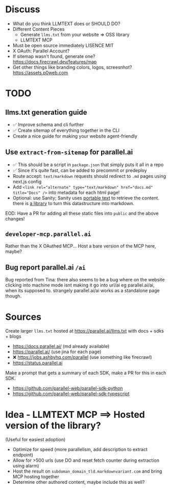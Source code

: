 # Discuss

- What do you think LLMTEXT does or SHOULD DO?
- Different Content Pieces
  - Generate `llms.txt` from your website => OSS library
  - LLMTEXT MCP
- Must be open source immediately LISENCE MIT
- X OAuth: Parallel Account?
- If sitemap wasn't found, generate one? https://docs.firecrawl.dev/features/map
- Get other things like branding colors, logos, screesnhot? https://assets.p0web.com

# TODO

## llms.txt generation guide

- ✅ Improve schema and cli further
- ✅ Create sitemap of everything together in the CLI
- Create a nice guide for making your website agent-friendly

## Use `extract-from-sitemap` for parallel.ai

- ✅ This should be a script in `package.json` that simply puts it all in a repo
- ✅ Since it's quite fast, can be added to precommit or predeploy
- Route accept: `text/markdown` requests should redirect to `.md` pages using next.js config
- Add `<link rel="alternate" type="text/markdown" href="docs.md" title="Docs" />` into metadata for each html page!
- Optional: use Sanity; Sanity uses [portable text](https://github.com/sanity-io/block-content-to-markdown) to retrieve the content. there is [a library](https://github.com/sanity-io/block-content-to-markdown) to turn this datastructure into markdown.

EOD: Have a PR for adding all these static files into `public` and the above changes!

## `developer-mcp.parallel.ai`

Rather than the X OAuthed MCP... Host a bare version of the MCP here, maybe?

## Bug report parallel.ai `/ai`

Bug reported from Tina: there also seems to be a bug where on the website clicking into machine mode isnt making it go into url/ai eg parallel.ai/ai, when its supposed to. strangely parallel.ai/ai works as a standalone page though.

# Sources

Create larger `llms.txt` hosted at https://parallel.ai/llms.txt with docs + sdks + blogs

- https://docs.parallel.ai/ (md already available)
- https://parallel.ai/ (use jina for each page)
- ❌ https://jobs.ashbyhq.com/parallel (use something like firecrawl)
- https://status.parallel.ai

Make a prompt that gets a summary of each SDK, make a PR for this in each SDK.

- https://github.com/parallel-web/parallel-sdk-python
- https://github.com/parallel-web/parallel-sdk-typescript

# Idea - LLMTEXT MCP ==> Hosted version of the library?

(Useful for easiest adoption)

- Optimize for speed (more parallelism, add description to extract endpoint)
- Allow for >500 urls (use DO and reset fetch counter during extraction using alarm)
- Host the result on `subdoman_domain_tld.markdownvariant.com` and bring MCP hosting together
- Determine other authored content, maybe include this as well?
